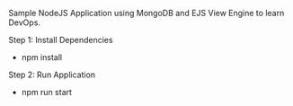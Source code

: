 Sample NodeJS Application using MongoDB and EJS View Engine to learn DevOps.

Step 1: Install Dependencies
- npm install

Step 2: Run Application
- npm run start
